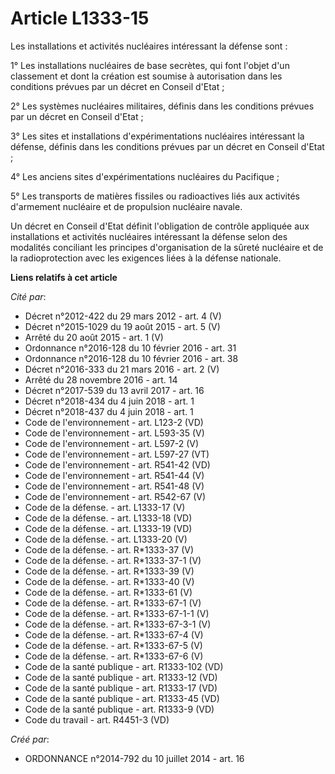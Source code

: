 # Article L1333-15

Les installations et activités nucléaires intéressant la défense sont : 

1° Les installations nucléaires de base secrètes, qui font l'objet d'un classement et dont la création est soumise à
autorisation dans les conditions prévues par un décret en Conseil d'Etat ; 

2° Les systèmes nucléaires militaires, définis dans les conditions prévues par un décret en Conseil d'Etat ; 

3° Les sites et installations d'expérimentations nucléaires intéressant la défense, définis dans les conditions prévues par
un décret en Conseil d'Etat ; 

4° Les anciens sites d'expérimentations nucléaires du Pacifique ; 

5° Les transports de matières fissiles ou radioactives liés aux activités d'armement nucléaire et de propulsion nucléaire
navale. 

Un décret en Conseil d'Etat définit l'obligation de contrôle appliquée aux installations et activités nucléaires intéressant
la défense selon des modalités conciliant les principes d'organisation de la sûreté nucléaire et de la radioprotection avec
les exigences liées à la défense nationale.

**Liens relatifs à cet article**

_Cité par_:

  - Décret n°2012-422 du 29 mars 2012 - art. 4 (V)
  - Décret n°2015-1029 du 19 août 2015 - art. 5 (V)
  - Arrêté du 20 août 2015 - art. 1 (V)
  - Ordonnance n°2016-128 du 10 février 2016 - art. 31
  - Ordonnance n°2016-128 du 10 février 2016 - art. 38
  - Décret n°2016-333 du 21 mars 2016 - art. 2 (V)
  - Arrêté du 28 novembre 2016 - art. 14
  - Décret n°2017-539 du 13 avril 2017 - art. 16
  - Décret n°2018-434 du 4 juin 2018 - art. 1
  - Décret n°2018-437 du 4 juin 2018 - art. 1
  - Code de l'environnement - art. L123-2 (VD)
  - Code de l'environnement - art. L593-35 (V)
  - Code de l'environnement - art. L597-2 (V)
  - Code de l'environnement - art. L597-27 (VT)
  - Code de l'environnement - art. R541-42 (VD)
  - Code de l'environnement - art. R541-44 (V)
  - Code de l'environnement - art. R541-48 (V)
  - Code de l'environnement - art. R542-67 (V)
  - Code de la défense. - art. L1333-17 (V)
  - Code de la défense. - art. L1333-18 (VD)
  - Code de la défense. - art. L1333-19 (VD)
  - Code de la défense. - art. L1333-20 (V)
  - Code de la défense. - art. R*1333-37 (V)
  - Code de la défense. - art. R*1333-37-1 (V)
  - Code de la défense. - art. R*1333-39 (V)
  - Code de la défense. - art. R*1333-40 (V)
  - Code de la défense. - art. R*1333-61 (V)
  - Code de la défense. - art. R*1333-67-1 (V)
  - Code de la défense. - art. R*1333-67-1-1 (V)
  - Code de la défense. - art. R*1333-67-3-1 (V)
  - Code de la défense. - art. R*1333-67-4 (V)
  - Code de la défense. - art. R*1333-67-5 (V)
  - Code de la défense. - art. R*1333-67-6 (V)
  - Code de la santé publique - art. R1333-102 (VD)
  - Code de la santé publique - art. R1333-12 (VD)
  - Code de la santé publique - art. R1333-17 (VD)
  - Code de la santé publique - art. R1333-45 (VD)
  - Code de la santé publique - art. R1333-9 (VD)
  - Code du travail - art. R4451-3 (VD)

_Créé par_:

  - ORDONNANCE n°2014-792 du 10 juillet 2014 - art. 16
